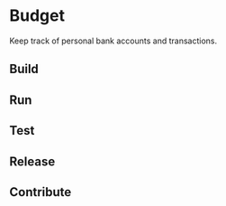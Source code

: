 # Budget
Keep track of personal bank accounts and transactions.

## Build

## Run

## Test

## Release

## Contribute

